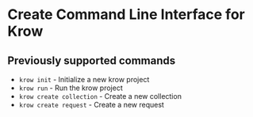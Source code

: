 # Create Command Line Interface for Krow

## Previously supported commands

- `krow init` - Initialize a new krow project
- `krow run` - Run the krow project
- `krow create collection` - Create a new collection
- `krow create request` - Create a new request

